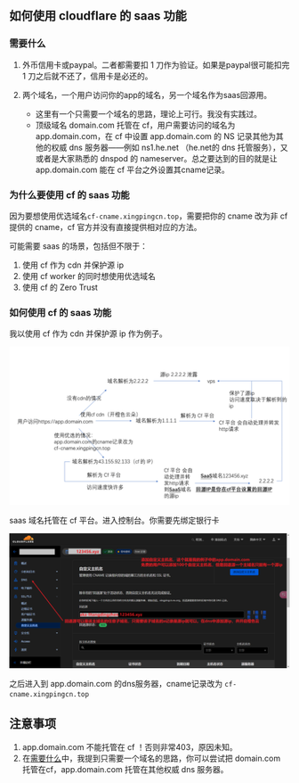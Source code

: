 ## 如何使用 cloudflare 的 saas 功能

### 需要什么

1. 外币信用卡或paypal。二者都需要扣 1 刀作为验证。如果是paypal很可能扣完 1 刀之后就不还了，信用卡是必还的。
1. 两个域名，一个用户访问你的app的域名，另一个域名作为saas回源用。

   * 这里有一个只需要一个域名的思路，理论上可行。我没有实践过。
   * 顶级域名 domain.com 托管在 cf，用户需要访问的域名为 app.domain.com，在 cf 中设置 app.domain.com 的 NS 记录其他为其他的权威 dns 服务器——例如 ns1.he.net （he.net的 dns 托管服务），又或者是大家熟悉的 dnspod 的 nameserver。总之要达到的目的就是让 app.domain.com 能在 cf 平台之外设置其cname记录。

### 为什么要使用 cf 的 saas 功能

因为要想使用优选域名`cf-cname.xingpingcn.top`，需要把你的 cname 改为非 cf 提供的 cname，cf 官方并没有直接提供相对应的方法。

可能需要 saas 的场景，包括但不限于：

1. 使用 cf 作为 cdn 并保护源 ip 
1. 使用 cf worker 的同时想使用优选域名
1. 使用 cf 的 Zero Trust

### 如何使用 cf 的 saas 功能

我以使用 cf 作为 cdn 并保护源 ip 作为例子。

![./saas-example.png](./saas-example.png)

saas 域名托管在 cf 平台。进入控制台。你需要先绑定银行卡

![img](./setting-saas.png)

之后进入到 app.domain.com 的dns服务器，cname记录改为 `cf-cname.xingpingcn.top`

## 注意事项

1. app.domain.com 不能托管在 cf ！否则非常403，原因未知。
1. 在[需要什么](#需要什么)中，我提到只需要一个域名的思路，你可以尝试把 domain.com 托管在cf，app.domain.com 托管在其他权威 dns 服务器。
